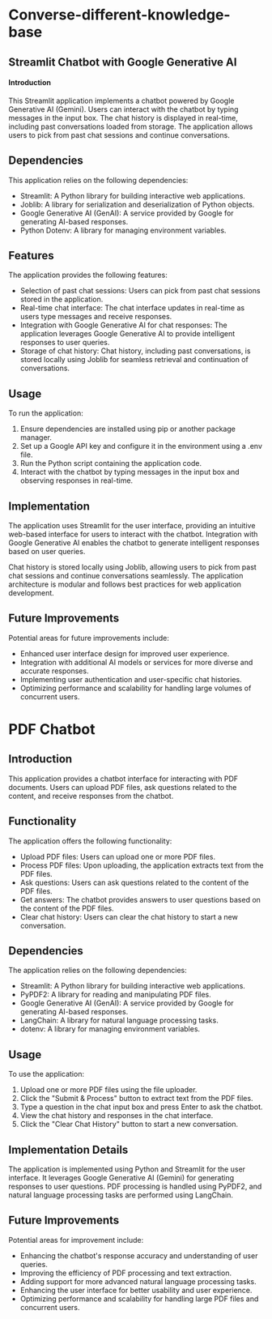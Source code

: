 # Converse-different-knowledge-base
<documentation>
    <metadata>
        <h2>Streamlit Chatbot with Google Generative AI</h2>
    </metadata>
    <content>
        <section>
            <h4>Introduction</h4>
            <content>
                <p>This Streamlit application implements a chatbot powered by Google Generative AI (Gemini). Users can interact with the chatbot by typing messages in the input box. The chat history is displayed in real-time, including past conversations loaded from storage. The application allows users to pick from past chat sessions and continue conversations.</p>
            </content>
        </section>
        <section>
            <h2>Dependencies</h2>
            <content>
                <p>This application relies on the following dependencies:</p>
                <ul>
                    <li>Streamlit: A Python library for building interactive web applications.</li>
                    <li>Joblib: A library for serialization and deserialization of Python objects.</li>
                    <li>Google Generative AI (GenAI): A service provided by Google for generating AI-based responses.</li>
                    <li>Python Dotenv: A library for managing environment variables.</li>
                </ul>
            </content>
        </section>
        <section>
            <h2>Features</h2>
            <content>
                <p>The application provides the following features:</p>
                <ul>
                    <li>Selection of past chat sessions: Users can pick from past chat sessions stored in the application.</li>
                    <li>Real-time chat interface: The chat interface updates in real-time as users type messages and receive responses.</li>
                    <li>Integration with Google Generative AI for chat responses: The application leverages Google Generative AI to provide intelligent responses to user queries.</li>
                    <li>Storage of chat history: Chat history, including past conversations, is stored locally using Joblib for seamless retrieval and continuation of conversations.</li>
                </ul>
            </content>
        </section>
        <section>
            <h2>Usage</h2>
            <content>
                <p>To run the application:</p>
                <ol>
                    <li>Ensure dependencies are installed using pip or another package manager.</li>
                    <li>Set up a Google API key and configure it in the environment using a .env file.</li>
                    <li>Run the Python script containing the application code.</li>
                    <li>Interact with the chatbot by typing messages in the input box and observing responses in real-time.</li>
                </ol>
            </content>
        </section>
        <section>
            <h2>Implementation</h2>
            <content>
                <p>The application uses Streamlit for the user interface, providing an intuitive web-based interface for users to interact with the chatbot. Integration with Google Generative AI enables the chatbot to generate intelligent responses based on user queries.</p>
                <p>Chat history is stored locally using Joblib, allowing users to pick from past chat sessions and continue conversations seamlessly. The application architecture is modular and follows best practices for web application development.</p>
            </content>
        </section>
        <section>
            <h2>Future Improvements</h2>
            <content>
                <p>Potential areas for future improvements include:</p>
                <ul>
                    <li>Enhanced user interface design for improved user experience.</li>
                    <li>Integration with additional AI models or services for more diverse and accurate responses.</li>
                    <li>Implementing user authentication and user-specific chat histories.</li>
                    <li>Optimizing performance and scalability for handling large volumes of concurrent users.</li>
                </ul>
            </content>
        </section>
    </content>
</documentation>
<documentation>
    <metadata>
        <h1>PDF Chatbot</h1>
    </metadata>
    <content>
        <section>
            <h2>Introduction</h2>
            <p>This application provides a chatbot interface for interacting with PDF documents. Users can upload PDF files, ask questions related to the content, and receive responses from the chatbot.</p>
        </section>
        <section>
            <h2>Functionality</h2>
            <p>The application offers the following functionality:</p>
            <ul>
                <li>Upload PDF files: Users can upload one or more PDF files.</li>
                <li>Process PDF files: Upon uploading, the application extracts text from the PDF files.</li>
                <li>Ask questions: Users can ask questions related to the content of the PDF files.</li>
                <li>Get answers: The chatbot provides answers to user questions based on the content of the PDF files.</li>
                <li>Clear chat history: Users can clear the chat history to start a new conversation.</li>
            </ul>
        </section>
        <section>
            <h2>Dependencies</h2>
            <p>The application relies on the following dependencies:</p>
            <ul>
                <li>Streamlit: A Python library for building interactive web applications.</li>
                <li>PyPDF2: A library for reading and manipulating PDF files.</li>
                <li>Google Generative AI (GenAI): A service provided by Google for generating AI-based responses.</li>
                <li>LangChain: A library for natural language processing tasks.</li>
                <li>dotenv: A library for managing environment variables.</li>
            </ul>
        </section>
        <section>
            <h2>Usage</h2>
            <p>To use the application:</p>
            <ol>
                <li>Upload one or more PDF files using the file uploader.</li>
                <li>Click the "Submit & Process" button to extract text from the PDF files.</li>
                <li>Type a question in the chat input box and press Enter to ask the chatbot.</li>
                <li>View the chat history and responses in the chat interface.</li>
                <li>Click the "Clear Chat History" button to start a new conversation.</li>
            </ol>
        </section>
        <section>
            <h2>Implementation Details</h2>
            <p>The application is implemented using Python and Streamlit for the user interface. It leverages Google Generative AI (Gemini) for generating responses to user questions. PDF processing is handled using PyPDF2, and natural language processing tasks are performed using LangChain.</p>
        </section>
        <section>
            <h2>Future Improvements</h2>
            <p>Potential areas for improvement include:</p>
            <ul>
                <li>Enhancing the chatbot's response accuracy and understanding of user queries.</li>
                <li>Improving the efficiency of PDF processing and text extraction.</li>
                <li>Adding support for more advanced natural language processing tasks.</li>
                <li>Enhancing the user interface for better usability and user experience.</li>
                <li>Optimizing performance and scalability for handling large PDF files and concurrent users.</li>
            </ul>
        </section>
    </content>
</documentation>



